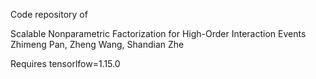 Code repository of 

Scalable Nonparametric Factorization for High-Order Interaction Events
Zhimeng Pan, Zheng Wang, Shandian Zhe

Requires tensorlfow=1.15.0
